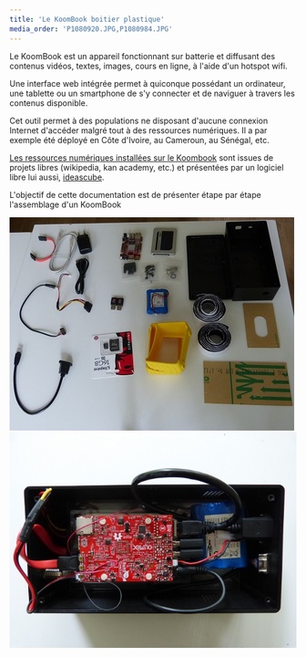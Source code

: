 ```yaml
---
title: 'Le KoomBook boitier plastique'
media_order: 'P1080920.JPG,P1080984.JPG'
---
```


Le KoomBook est un appareil fonctionnant sur batterie et diffusant des contenus vidéos, textes, images, cours en ligne, à l'aide d'un hotspot wifi.

Une interface web intégrée permet à quiconque possédant un ordinateur, une tablette ou un smartphone de s'y connecter et de naviguer à travers les contenus disponible.

Cet outil permet à des populations ne disposant d'aucune connexion Internet d'accéder malgré tout à des ressources numériques. Il a par exemple été déployé en Côte d'Ivoire, au Cameroun, au Sénégal, etc.

[Les ressources numériques installées sur le Koombook](https://github.com/ideascube/ansiblecube) sont issues de projets libres \(wikipedia, kan academy, etc.\) et présentées par un logiciel libre lui aussi, [ideascube](https://github.com/ideascube/ideascube). 

L'objectif de cette documentation est de présenter étape par étape l'assemblage d'un KoomBook

![](P1080920.JPG)![](P1080984.JPG)